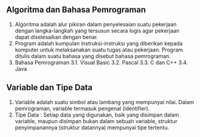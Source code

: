## Algoritma dan Bahasa Pemrograman
1. Algoritma adalah alur pikiran dalam penyelesaian suatu pekerjaan dengan langka-langkah yang tersusun secara logis agar pekerjaan dapat diselesaikan dengan benar.
2. Program adalah kumpulan instruksi-instruksi yang diberikan kepada komputer untuk melaksanakan suatu tugas atau pekerjaan. Program ditulis dalam suatu bahasa yang disebut bahasa pemrograman.
3. Bahasa Pemrograman
   3.1. Visual Basic
   3.2. Pascal
   3.3. C dan C++
   3.4. Java

## Variable dan Tipe Data
1. Variable adalah suatu simbol atau lambang yang mempunyai nilai. Dalam pemrograman, variable termasuk pengenal (identifier).
2. Tipe Data : Setiap data yang digunakan, baik yang disimpan dalam variable, maupun disimpan bukan dalam sebuah variable, struktur penyimpanannya (struktur datannya) mempunyai tipe tertentu.
